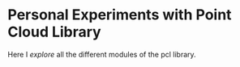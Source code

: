 # Personal Experiments with Point Cloud Library

Here I _explore_ all the different modules of the pcl library. 